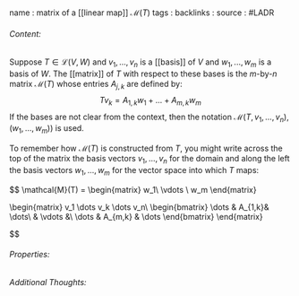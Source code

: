 name : matrix of a [[linear map]] $\mathcal{M}(T)$
tags : 
backlinks : 
source : #LADR

###### Content:
Suppose $T \in \mathcal{L}(V,W)$ and $v_1,...,v_n$ is a [[basis]] of $V$ and $w_1,...,w_m$ is a basis of $W$. The [[matrix]] of $T$ with respect to these bases is the $m$-by-$n$ matrix $\mathcal{M}(T)$ whose entries $A_{j,k}$ are defined by:
$$Tv_k=A_{1,k}w_1+...+A_{m,k}w_m$$
If the bases are not clear from the context, then the notation $\mathcal{M}(T,v_1,...,v_n),(w_1,...,w_m))$ is used.

To remember how $\mathcal{M}(T)$ is constructed from $T$, you might write across the top of the matrix the basis vectors $v_1,...,v_n$ for the domain and along the left the basis vectors $w_1,...,w_m$ for the vector space into which $T$ maps:

$$
\mathcal{M}(T) = \begin{matrix}
w_1\\
\vdots \\
w_m
\end{matrix}

\begin{matrix}
v_1 \dots v_k \dots v_n\\
\begin{bmatrix}
\dots & A_{1,k}& \dots\\
& \vdots &\\
\dots & A_{m,k} & \dots
\end{bmatrix}
\end{matrix}

$$

###### Properties:

###### Additional Thoughts:
